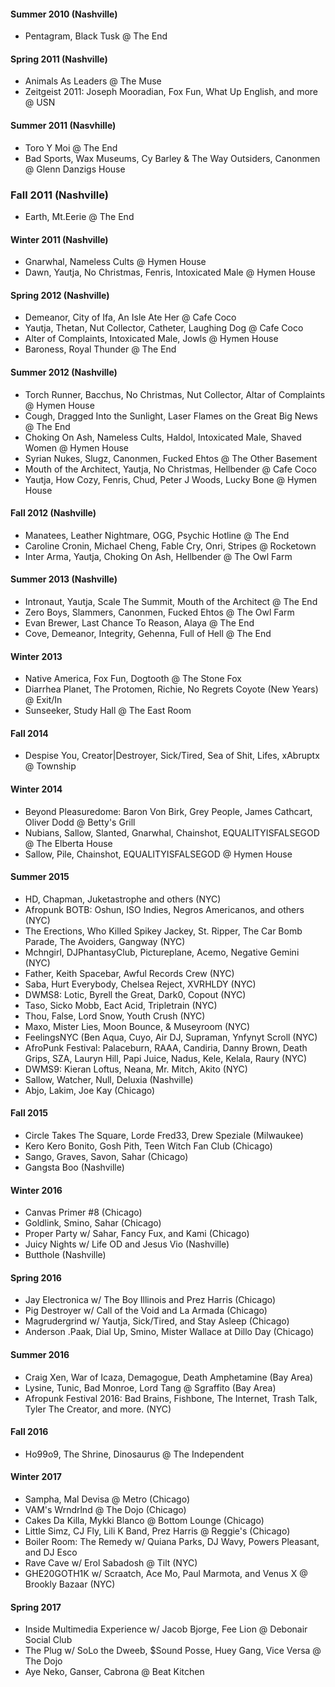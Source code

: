 #### Summer 2010 (Nashville)
- Pentagram, Black Tusk @ The End

#### Spring 2011 (Nashville)
- Animals As Leaders @ The Muse
- Zeitgeist 2011: Joseph Mooradian, Fox Fun, What Up English, and more @ USN

#### Summer 2011 (Nasvhille)
- Toro Y Moi @ The End
- Bad Sports, Wax Museums, Cy Barley & The Way Outsiders, Canonmen @ Glenn Danzigs House

### Fall 2011 (Nashville)
- Earth, Mt.Eerie @ The End

#### Winter 2011 (Nashville)
- Gnarwhal, Nameless Cults @ Hymen House
- Dawn, Yautja, No Christmas, Fenris, Intoxicated Male @ Hymen House

#### Spring 2012 (Nashville)
- Demeanor, City of Ifa, An Isle Ate Her @ Cafe Coco
- Yautja, Thetan, Nut Collector, Catheter, Laughing Dog @ Cafe Coco
- Alter of Complaints, Intoxicated Male, Jowls @ Hymen House
- Baroness, Royal Thunder @ The End

#### Summer 2012 (Nashville)
- Torch Runner, Bacchus, No Christmas, Nut Collector, Altar of Complaints @ Hymen House
- Cough, Dragged Into the Sunlight, Laser Flames on the Great Big News @ The End
- Choking On Ash, Nameless Cults, Haldol, Intoxicated Male, Shaved Women @ Hymen House
- Syrian Nukes, Slugz, Canonmen, Fucked Ehtos @ The Other Basement
- Mouth of the Architect, Yautja, No Christmas, Hellbender @ Cafe Coco
- Yautja, How Cozy, Fenris, Chud, Peter J Woods, Lucky Bone @ Hymen House

#### Fall 2012 (Nashville)
- Manatees, Leather Nightmare, OGG, Psychic Hotline @ The End
- Caroline Cronin, Michael Cheng, Fable Cry, Onri, Stripes @ Rocketown
- Inter Arma, Yautja, Choking On Ash, Hellbender @ The Owl Farm

#### Summer 2013 (Nashville)
- Intronaut, Yautja, Scale The Summit, Mouth of the Architect @ The End
- Zero Boys, Slammers, Canonmen, Fucked Ehtos @ The Owl Farm
- Evan Brewer, Last Chance To Reason, Alaya @ The End
- Cove, Demeanor, Integrity, Gehenna, Full of Hell @ The End

#### Winter 2013
- Native America, Fox Fun, Dogtooth @ The Stone Fox
- Diarrhea Planet, The Protomen, Richie, No Regrets Coyote (New Years) @ Exit/In
- Sunseeker, Study Hall @ The East Room

#### Fall 2014
- Despise You, Creator|Destroyer, Sick/Tired, Sea of Shit, Lifes, xAbruptx @ Township

#### Winter 2014
- Beyond Pleasuredome: Baron Von Birk, Grey People, James Cathcart, Oliver Dodd @ Betty's Grill
- Nubians, Sallow, Slanted, Gnarwhal, Chainshot, EQUALITYISFALSEGOD @ The Elberta House
- Sallow, Pile, Chainshot, EQUALITYISFALSEGOD @ Hymen House

#### Summer 2015
- HD, Chapman, Juketastrophe and others (NYC)
- Afropunk BOTB: Oshun, ISO Indies, Negros Americanos, and others (NYC)
- The Erections, Who Killed Spikey Jackey, St. Ripper, The Car Bomb Parade, The Avoiders, Gangway (NYC)
- Mchngirl, DJPhantasyClub, Pictureplane, Acemo, Negative Gemini (NYC)
- Father, Keith Spacebar, Awful Records Crew (NYC)
- Saba, Hurt Everybody, Chelsea Reject, XVRHLDY (NYC)
- DWMS8: Lotic, Byrell the Great, Dark0, Copout (NYC)
- Taso, Sicko Mobb, Eact Acid, Tripletrain (NYC)
- Thou, False, Lord Snow, Youth Crush (NYC)
- Maxo, Mister Lies, Moon Bounce, & Museyroom (NYC)
- FeelingsNYC (Ben Aqua, Cuyo, Air DJ, Supraman, Ynfynyt Scroll (NYC)
- AfroPunk Festival: Palaceburn, RAAA, Candiria, Danny Brown, Death Grips, SZA, Lauryn Hill, Papi Juice, Nadus, Kele, Kelala, Raury (NYC)
- DWMS9: Kieran Loftus, Neana, Mr. Mitch, Akito (NYC)
- Sallow, Watcher, Null, Deluxia (Nashville)
- Abjo, Lakim, Joe Kay (Chicago)

#### Fall 2015
- Circle Takes The Square, Lorde Fred33, Drew Speziale (Milwaukee)
- Kero Kero Bonito, Gosh Pith, Teen Witch Fan Club (Chicago)
- Sango, Graves, Savon, Sahar (Chicago)
- Gangsta Boo (Nashville)

#### Winter 2016
- Canvas Primer #8 (Chicago)
- Goldlink, Smino, Sahar (Chicago)
- Proper Party w/ Sahar, Fancy Fux, and Kami (Chicago)
- Juicy Nights w/ Life OD and Jesus Vio (Nashville)
- Butthole (Nashville)

#### Spring 2016
- Jay Electronica w/ The Boy Illinois and Prez Harris (Chicago)
- Pig Destroyer w/ Call of the Void and La Armada (Chicago)
- Magrudergrind w/ Yautja, Sick/Tired, and Stay Asleep (Chicago)
- Anderson .Paak, Dial Up, Smino, Mister Wallace at Dillo Day (Chicago)

#### Summer 2016
- Craig Xen, War of Icaza, Demagogue, Death Amphetamine (Bay Area)
- Lysine, Tunic, Bad Monroe, Lord Tang @ Sgraffito (Bay Area)
- Afropunk Festival 2016: Bad Brains, Fishbone, The Internet, Trash Talk, Tyler The Creator, and more. (NYC)

#### Fall 2016
- Ho99o9, The Shrine, Dinosaurus @ The Independent 

#### Winter 2017
- Sampha, Mal Devisa @ Metro (Chicago)
- VAM's Wrndrlnd @ The Dojo (Chicago)
- Cakes Da Killa, Mykki Blanco @ Bottom Lounge (Chicago)
- Little Simz, CJ Fly, Lili K Band, Prez Harris @ Reggie's (Chicago)
- Boiler Room: The Remedy w/ Quiana Parks, DJ Wavy, Powers Pleasant, and DJ Esco
- Rave Cave w/ Erol Sabadosh @ Tilt (NYC)
- GHE20GOTH1K w/ Scraatch, Ace Mo, Paul Marmota, and Venus X @ Brookly Bazaar (NYC)

#### Spring 2017
- Inside Multimedia Experience w/ Jacob Bjorge, Fee Lion @ Debonair Social Club
- The Plug w/ SoLo the Dweeb, $Sound Posse, Huey Gang, Vice Versa @ The Dojo
- Aye Neko, Ganser, Cabrona @ Beat Kitchen 
